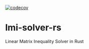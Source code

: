 [![codecov](https://codecov.io/gh/luk036/lmi-solver-rs/branch/main/graph/badge.svg?token=ZZ4KpPfmdF)](https://codecov.io/gh/luk036/lmi-solver-rs)

# lmi-solver-rs

Linear Matrix Inequality Solver in Rust
